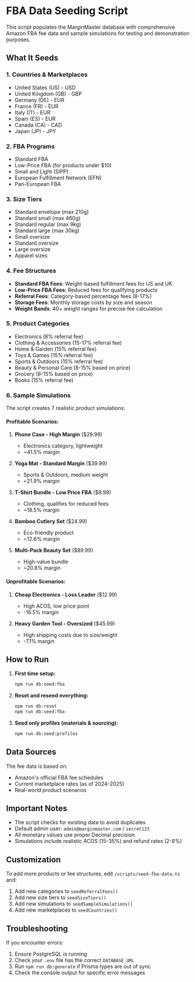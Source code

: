 # FBA Data Seeding Script

This script populates the MarginMaster database with comprehensive Amazon FBA fee data and sample simulations for testing and demonstration purposes.

## What It Seeds

### 1. **Countries & Marketplaces**
- United States (US) - USD
- United Kingdom (GB) - GBP
- Germany (DE) - EUR
- France (FR) - EUR
- Italy (IT) - EUR
- Spain (ES) - EUR
- Canada (CA) - CAD
- Japan (JP) - JPY

### 2. **FBA Programs**
- Standard FBA
- Low-Price FBA (for products under $10)
- Small and Light (SIPP)
- European Fulfillment Network (EFN)
- Pan-European FBA

### 3. **Size Tiers**
- Standard envelope (max 210g)
- Standard small (max 460g)
- Standard regular (max 9kg)
- Standard large (max 30kg)
- Small oversize
- Standard oversize
- Large oversize
- Apparel sizes

### 4. **Fee Structures**
- **Standard FBA Fees**: Weight-based fulfillment fees for US and UK
- **Low-Price FBA Fees**: Reduced fees for qualifying products
- **Referral Fees**: Category-based percentage fees (8-17%)
- **Storage Fees**: Monthly storage costs by size and season
- **Weight Bands**: 40+ weight ranges for precise fee calculation

### 5. **Product Categories**
- Electronics (8% referral fee)
- Clothing & Accessories (15-17% referral fee)
- Home & Garden (15% referral fee)
- Toys & Games (15% referral fee)
- Sports & Outdoors (15% referral fee)
- Beauty & Personal Care (8-15% based on price)
- Grocery (8-15% based on price)
- Books (15% referral fee)

### 6. **Sample Simulations**
The script creates 7 realistic product simulations:

#### Profitable Scenarios:
1. **Phone Case - High Margin** ($29.99)
   - Electronics category, lightweight
   - ~41.5% margin
   
2. **Yoga Mat - Standard Margin** ($39.99)
   - Sports & Outdoors, medium weight
   - ~21.9% margin
   
3. **T-Shirt Bundle - Low Price FBA** ($9.99)
   - Clothing, qualifies for reduced fees
   - ~18.5% margin

4. **Bamboo Cutlery Set** ($24.99)
   - Eco-friendly product
   - ~12.6% margin

5. **Multi-Pack Beauty Set** ($89.99)
   - High-value bundle
   - ~20.8% margin

#### Unprofitable Scenarios:
1. **Cheap Electronics - Loss Leader** ($12.99)
   - High ACOS, low price point
   - -16.5% margin
   
2. **Heavy Garden Tool - Oversized** ($45.99)
   - High shipping costs due to size/weight
   - -7.1% margin

## How to Run

1. **First time setup:**
   ```bash
   npm run db:seed:fba
   ```

2. **Reset and reseed everything:**
   ```bash
   npm run db:reset
   npm run db:seed:fba
   ```

3. **Seed only profiles (materials & sourcing):**
   ```bash
   npm run db:seed:profiles
   ```

## Data Sources

The fee data is based on:
- Amazon's official FBA fee schedules
- Current marketplace rates (as of 2024-2025)
- Real-world product scenarios

## Important Notes

- The script checks for existing data to avoid duplicates
- Default admin user: `admin@marginmaster.com` / `secret123`
- All monetary values use proper Decimal precision
- Simulations include realistic ACOS (15-35%) and refund rates (2-8%)

## Customization

To add more products or fee structures, edit `/scripts/seed-fba-data.ts` and:

1. Add new categories to `seedReferralFees()`
2. Add new size tiers to `seedSizeTiers()`
3. Add new simulations to `seedSampleSimulations()`
4. Add new marketplaces to `seedCountries()`

## Troubleshooting

If you encounter errors:

1. Ensure PostgreSQL is running
2. Check your `.env` file has the correct `DATABASE_URL`
3. Run `npm run db:generate` if Prisma types are out of sync
4. Check the console output for specific error messages